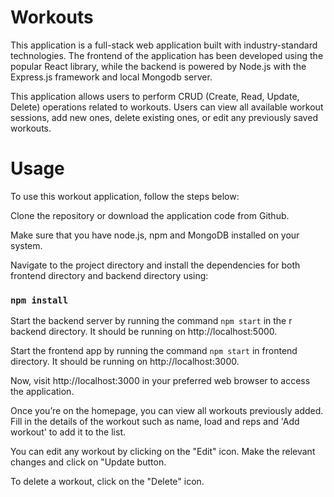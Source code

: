 # Workouts

This application is a full-stack web application built with industry-standard technologies. The frontend of the application has been developed using the popular React library, while the backend is powered by Node.js with the Express.js framework and local Mongodb server.

This application allows users to perform CRUD (Create, Read, Update, Delete) operations related to workouts. Users can view all available workout sessions, add new ones, delete existing ones, or edit any previously saved workouts.

# Usage

To use this workout application, follow the steps below:

Clone the repository or download the application code from Github.

Make sure that you have node.js, npm and MongoDB installed on your system.

Navigate to the project directory and install the dependencies for both frontend directory and backend directory using:

### `npm install`

Start the backend server by running the command `npm start` in the r backend directory. It should be running on http://localhost:5000.

Start the frontend app by running the command `npm start` in frontend directory. It should be running on http://localhost:3000.

Now, visit http://localhost:3000 in your preferred web browser to access the application.

Once you’re on the homepage, you can view all workouts previously added. Fill in the details of the workout such as name, load and reps and 'Add workout' to add it to the list.

You can edit any workout by clicking on the "Edit" icon. Make the relevant changes and click on "Update button.

To delete a workout, click on the "Delete" icon.
